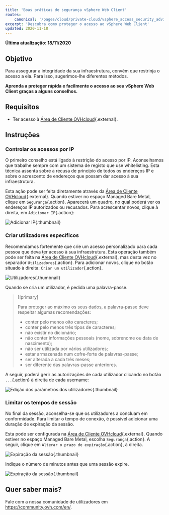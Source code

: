 ```yaml
---
title: 'Boas práticas de segurança vSphere Web Client'
routes:
    canonical: '/pages/cloud/private-cloud/vsphere_access_security_advices'
excerpt: 'Descubra como proteger o acesso ao vSphere Web Client'
updated: 2020-11-18
---
```


**Última atualização: 18/11/2020**

## Objetivo

Para assegurar a integridade da sua infraestrutura, convém que restrinja o acesso a ela. Para isso, sugerimos-lhe diferentes métodos.

**Aprenda a proteger rápida e facilmente o acesso ao seu vSphere Web Client graças a alguns conselhos.**

## Requisitos

- Ter acesso à [Área de Cliente OVHcloud](https://www.ovh.com/auth/?action=gotomanager&from=https://www.ovh.pt/&ovhSubsidiary=pt){.external}.

## Instruções

### Controlar os acessos por IP

O primeiro conselho está ligado à restrição do acesso por IP. Aconselhamos que trabalhe sempre com um sistema de registo que use whitelisting. Esta técnica assenta sobre a recusa de princípio de todos os endereços IP e sobre o acrescento de endereços que possam dar acesso à sua infraestrutura.

Esta ação pode ser feita diretamente através da [Área de Cliente OVHcloud](https://www.ovh.com/auth/?action=gotomanager&from=https://www.ovh.pt/&ovhSubsidiary=pt){.external}. Quando estiver no espaço Managed Bare Metal, clique em `Segurança`{.action}. Aparecerá um quadro, no qual poderá ver os endereços IP autorizados ou recusados. Para acrescentar novos, clique à direita, em `Adicionar IP`{.action}:

![Adicionar IP](images/adding_ip.png){.thumbnail}


### Criar utilizadores específicos

Recomendamos fortemente que crie um acesso personalizado para cada pessoa que deva ter acesso à sua infraestrutura. Esta operação também pode ser feita na [Área de Cliente OVHcloud](https://www.ovh.com/auth/?action=gotomanager&from=https://www.ovh.pt/&ovhSubsidiary=pt){.external}, mas desta vez no separador `Utilizadores`{.action}. Para adicionar novos, clique no botão situado à direita: `Criar um utilizador`{.action}.

![Utilizadores](images/users.png){.thumbnail}


Quando se cria um utilizador, é pedida uma palavra-passe.

> [!primary]
>
> Para proteger ao máximo os seus dados, a palavra-passe deve respeitar algumas recomendações:
>
> - conter pelo menos oito caracteres;
> - conter pelo menos três tipos de caracteres;
> - não existir no dicionário;
> - não conter informações pessoais (nome, sobrenome ou data de nascimento);
> - não ser utilizada por vários utilizadores;
> - estar armazenada num cofre-forte de palavras-passe;
> - ser alterada a cada três meses;
> - ser diferente das palavras-passe anteriores.
>

A seguir, poderá gerir as autorizações de cada utilizador clicando no botão `...`{.action} à direita de cada username:

![Edição dos parâmetros dos utilizadores](images/users_edit.png){.thumbnail}

### Limitar os tempos de sessão

No final da sessão, aconselha-se que os utilizadores a concluam em conformidade. Para limitar o tempo de conexão, é possível adicionar uma duração de expiração da sessão.

Esta pode ser configurada na [Área de Cliente OVHcloud](https://www.ovh.com/auth/?action=gotomanager&from=https://www.ovh.pt/&ovhSubsidiary=pt){.external}. Quando estiver no espaço Managed Bare Metal, escolha `Segurança`{.action}. A seguir, clique em `Alterar o prazo de expiração`{.action}, à direita.

![Expiração da sessão](images/security-expiration.png){.thumbnail}

Indique o número de minutos antes que uma sessão expire.

![Expiração da sessão](images/expiration.png){.thumbnail}

## Quer saber mais?

Fale com a nossa comunidade de utilizadores em <https://community.ovh.com/en/>.
